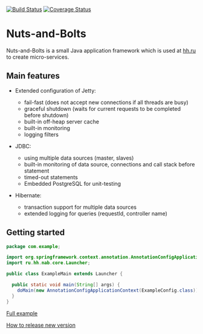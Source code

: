 [![Build Status](https://travis-ci.org/hhru/nuts-and-bolts.svg?branch=master)](https://travis-ci.org/hhru/nuts-and-bolts) [![Coverage Status](https://coveralls.io/repos/github/hhru/nuts-and-bolts/badge.svg?branch=master)](https://coveralls.io/github/hhru/nuts-and-bolts?branch=master)

# Nuts-and-Bolts

Nuts-and-Bolts is a small Java application framework which is used at [hh.ru](https://hh.ru) to create micro-services.

## Main features

* Extended configuration of Jetty:
    * fail-fast (does not accept new connections if all threads are busy)
    * graceful shutdown (waits for current requests to be completed before shutdown)
    * built-in off-heap server cache
    * built-in monitoring
    * logging filters      
    
* JDBC:
    * using multiple data sources (master, slaves)
    * built-in monitoring of data source, connections and call stack before statement
    * timed-out statements
    * Embedded PostgreSQL for unit-testing
    
* Hibernate:
    * transaction support for multiple data sources
    * extended logging for queries (requestId, controller name)            

## Getting started

```java
package com.example;

import org.springframework.context.annotation.AnnotationConfigApplicationContext;
import ru.hh.nab.core.Launcher;

public class ExampleMain extends Launcher {

  public static void main(String[] args) {
    doMain(new AnnotationConfigApplicationContext(ExampleConfig.class));
  }
}
```

[Full example](https://github.com/hhru/nuts-and-bolts/tree/master/nab-example)

[How to release new version](https://github.com/hhru/nuts-and-bolts/wiki/How-to-release-new-version)
